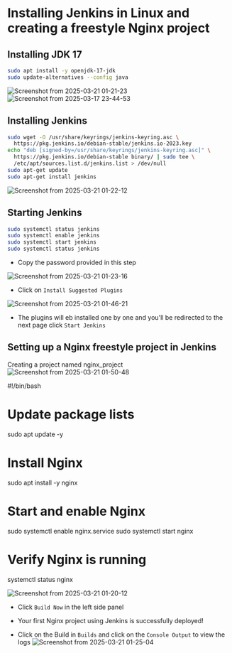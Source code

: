 # Installing Jenkins in Linux and creating a freestyle Nginx project


## Installing JDK 17
```bash
sudo apt install -y openjdk-17-jdk
sudo update-alternatives --config java
```

![Screenshot from 2025-03-21 01-21-23](https://github.com/user-attachments/assets/a7040eef-2c59-4c6b-8397-2d3f588a0c51)
![Screenshot from 2025-03-17 23-44-53](https://github.com/user-attachments/assets/1c5df5e0-01f4-4eb4-92ff-7be5181db8b4)

## Installing Jenkins
```bash
sudo wget -O /usr/share/keyrings/jenkins-keyring.asc \
  https://pkg.jenkins.io/debian-stable/jenkins.io-2023.key
echo "deb [signed-by=/usr/share/keyrings/jenkins-keyring.asc]" \
  https://pkg.jenkins.io/debian-stable binary/ | sudo tee \
  /etc/apt/sources.list.d/jenkins.list > /dev/null
sudo apt-get update
sudo apt-get install jenkins
```

![Screenshot from 2025-03-21 01-22-12](https://github.com/user-attachments/assets/f6ad6b64-20de-4e75-9d86-562221ff24ea)


## Starting Jenkins
```bash
sudo systemctl status jenkins
sudo systemctl enable jenkins
sudo systemctl start jenkins
sudo systemctl status jenkins
```
 - Copy the password provided in this step

![Screenshot from 2025-03-21 01-23-16](https://github.com/user-attachments/assets/19f6ace2-f1a4-4420-ba2c-4b1796748cc1)




 - Click on `Install Suggested Plugins`

![Screenshot from 2025-03-21 01-46-21](https://github.com/user-attachments/assets/c6190321-cd74-4962-9661-4d8d729d34f0)


 - The plugins will eb installed one by one and you'll be redirected to the next page click `Start Jenkins`

## Setting up a Nginx freestyle project in Jenkins

Creating a project named nginx_project
![Screenshot from 2025-03-21 01-50-48](https://github.com/user-attachments/assets/2e05a19f-c0b9-43cf-b40b-0ecabf372ecd)


#!/bin/bash
# Update package lists
sudo apt update -y

# Install Nginx
sudo apt install -y nginx

# Start and enable Nginx
sudo systemctl enable nginx.service
sudo systemctl start nginx

# Verify Nginx is running
systemctl status nginx


![Screenshot from 2025-03-21 01-20-12](https://github.com/user-attachments/assets/c166fb8e-75a4-4ef3-abe9-bba91775a291)

 - Click `Build Now` in the left side panel

 - Your first Nginx project using Jenkins is successfully deployed!
 - Click on the Build in `Builds` and click on the `Console Output` to view the logs
![Screenshot from 2025-03-21 01-25-04](https://github.com/user-attachments/assets/08a1b7cb-7745-43b7-806c-54c2784642df)

